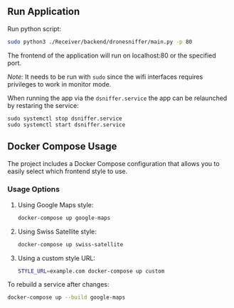 ## Run Application

Run python script:
```bash
sudo python3 ./Receiver/backend/dronesniffer/main.py -p 80
```
The frontend of the application will run on localhost:80 or the specified port.

*Note:* It needs to be run with `sudo` since the wifi interfaces requires privileges to work in monitor mode.



When running the app via the `dsniffer.service` the app can be relaunched by restaring the service:
```
sudo systemctl stop dsniffer.service
sudo systemctl start dsniffer.service
```

## Docker Compose Usage

The project includes a Docker Compose configuration that allows you to easily select which frontend style to use.

### Usage Options

1. Using Google Maps style:
   ```bash
   docker-compose up google-maps
   ```

2. Using Swiss Satellite style:
   ```bash
   docker-compose up swiss-satellite
   ```

3. Using a custom style URL:
   ```bash
   STYLE_URL=example.com docker-compose up custom
   ```

To rebuild a service after changes:
```bash
docker-compose up --build google-maps
```


